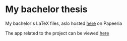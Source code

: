 # My bachelor thesis
My bachelor's LaTeX files, aslo hosted [here](https://www.papeeria.com/join?token_id=bef97a1e-b804-4f2d-93a0-27f7bc0b9560&retry=3) on Papeeria

The app related to the project can be viewed [here](https://github.com/viktorashi/Open-CoNtRol)
